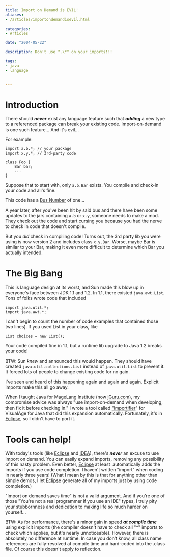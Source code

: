 ```yaml
---
title: Import on Demand is EVIL!
aliases:
- /articles/importondemandisevil.html

categories:
- Articles

date: "2004-05-22"

description: Don't use ".\*" on your imports!!!

tags:
- java
- language


---
```

# Introduction

There should _**never**_ exist any language feature such that _**adding**_ a new type to a referenced package can break your existing code. Import-on-demand is one such feature... And it's evil...

<!--more-->

For example:

	import a.b.*; // your package
	import x.y.*; // 3rd-party code

	class Foo {
		Bar bar;
		...
	}

Suppose that to start with, only `a.b.Bar` exists. You compile and check-in your code and all's fine.

This code has a [Bus Number](http://c2.com/cgi/wiki?BusNumber) of one...

A year later, after you've been hit by said bus and there have been some updates to the jars containing `a.b` or `x.y`, someone needs to make a mod. They check out the code and start cursing you because you had the nerve to check in code that doesn't compile.

But you _did_ check in compiling code! Turns out, the 3rd party lib you were using is now version 2 and includes class `x.y.Bar`. Worse, maybe Bar is similar to your Bar, making it even more difficult to determine which Bar you actually intended.

# The Big Bang

This is language design at its worst, and Sun made this blow up in everyone's face between JDK 1.1 and 1.2. In 1.1, there existed `java.awt.List`. Tons of folks wrote code that included

	import java.util.*;
	import java.awt.*;

I can't begin to count the number of code examples that contained those two lines). If you used List in your class, like

	List choices = new List();

Your code compiled fine in 1.1, but a runtime lib upgrade to Java 1.2  breaks your code!

BTW: Sun _knew_ and announced this would happen. They should have created `java.util.collections.List` instead of `java.util.List` to prevent it. It forced lots of people to change existing code for no gain.

I've seen and heard of this happening again and again and again. Explicit imports make this all go away.

When I taught Java for MageLang Institute (now [jGuru.com](http://www.jguru.com)), my compromise advice was always "use import-on-demand when developing, then fix it before checking in." I wrote a tool called ["Importifier](../tools/importifier/index.html)" for VisualAge for Java that did this expansion automatically. Fortunately, it's in [Eclipse](http://www.eclipse.org), so I didn't have to port it.

# Tools can help!

With today's tools (like [Eclipse](http://www.eclipse.org) and [IDEA](http://www.jetbrains.com/idea/)), there's _**never**_ an excuse to use import on demand. You can easily expand imports, removing any possibility of this nasty problem. Even better, [Eclipse](http://www.eclipse.org) at least  automatically adds the imports if you use code completion. I haven't written "import" when coding in nearly three years! (What I mean by this is that for anything other than simple demos, I let [Eclipse](http://www.eclipse.org) generate all of my imports just by using code completion.)

"Import on demand saves time" is not a valid argument. And if you're one of those "You're not a real programmer if you use an IDE" types, I truly pity your stubbornness and dedication to making life so much harder on yourself...

BTW: As for performance, there's a minor gain in speed _**at compile time**_ using explicit imports (the compiler doesn't have to check all "\*" imports to check which applies, but it's nearly unnoticeable). However, there is absolutely no difference at runtime. In case you don't know, all class name references are fully-resolved at compile time and hard-coded into the .class file. Of course this doesn't apply to reflection.
